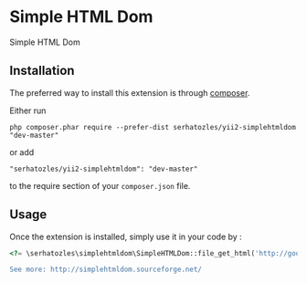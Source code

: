 Simple HTML Dom
===============
Simple HTML Dom

Installation
------------

The preferred way to install this extension is through [composer](http://getcomposer.org/download/).

Either run

```
php composer.phar require --prefer-dist serhatozles/yii2-simplehtmldom "dev-master"
```

or add

```
"serhatozles/yii2-simplehtmldom": "dev-master"
```

to the require section of your `composer.json` file.


Usage
-----

Once the extension is installed, simply use it in your code by  :

```php
<?= \serhatozles\simplehtmldom\SimpleHTMLDom::file_get_html('http://google.com'); ?>```

See more: http://simplehtmldom.sourceforge.net/